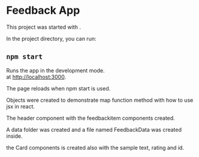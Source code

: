 # Feedback App

This project was started with .

In the project directory, you can run:

## `npm start`

Runs the app in the development mode.\
at [http://localhost:3000](http://localhost:3000).

The page reloads when npm start is used.

Objects were created to demonstrate map function method with how to use jsx in react.

The header component with the feedbackitem components created.

A data folder was created and a file named FeedbackData was created inside.

the Card components is created also with the sample text, rating and id.
